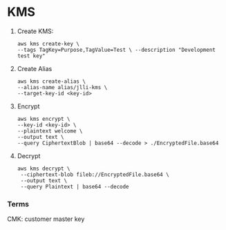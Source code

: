 # KMS

1. Create KMS:

   ```
   aws kms create-key \
   --tags TagKey=Purpose,TagValue=Test \ --description "Development test key"
   ```

2. Create Alias
   ```
   aws kms create-alias \
   --alias-name alias/jlli-kms \
   --target-key-id <key-id>
   ```
3. Encrypt

   ```
   aws kms encrypt \
   --key-id <key-id> \
   --plaintext welcome \
   --output text \
   --query CiphertextBlob | base64 --decode > ./EncryptedFile.base64
   ```

4. Decrypt
   ```
   aws kms decrypt \
    --ciphertext-blob fileb://EncryptedFile.base64 \
    --output text \
    --query Plaintext | base64 --decode
   ```

### Terms

CMK: customer master key
